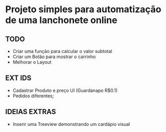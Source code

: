 # Projeto simples para automatização de uma lanchonete online

## TODO

* Criar uma função para calcular o valor subtotal
* Criar um Botão para mostrar o carrinho
* Melhorar o Layout


## EXT IDS
- Cadastrar Produto e preço UI
(Guardanapo R$0.1)
- Pedidos diferentes;

## IDEIAS EXTRAS
- Inserir uma Treeview demonstrando um cardápio visual
